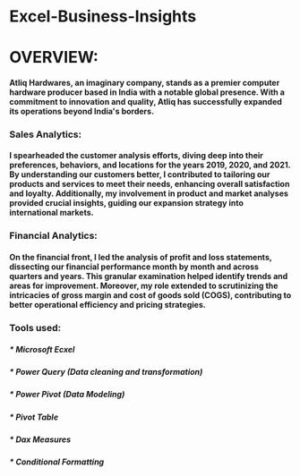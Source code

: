# Excel-Business-Insights
# OVERVIEW:
#### Atliq Hardwares, an imaginary company, stands as a premier computer hardware producer based in India with a notable global presence. With a commitment to innovation and quality, Atliq has successfully expanded its operations beyond India's borders.


### Sales Analytics:
#### I spearheaded the customer analysis efforts, diving deep into their preferences, behaviors, and locations for the years 2019, 2020, and 2021. By understanding our customers better, I contributed to tailoring our products and services to meet their needs, enhancing overall satisfaction and loyalty. Additionally, my involvement in product and market analyses provided crucial insights, guiding our expansion strategy into international markets.

### Financial Analytics:
#### On the financial front, I led the analysis of profit and loss statements, dissecting our financial performance month by month and across quarters and years. This granular examination helped identify trends and areas for improvement. Moreover, my role extended to scrutinizing the intricacies of gross margin and cost of goods sold (COGS), contributing to better operational efficiency and pricing strategies.

### Tools used: 

##### * Microsoft Ecxel
##### * Power Query (Data cleaning and transformation)
##### * Power Pivot (Data Modeling)
##### * Pivot Table
##### * Dax Measures
##### * Conditional Formatting
